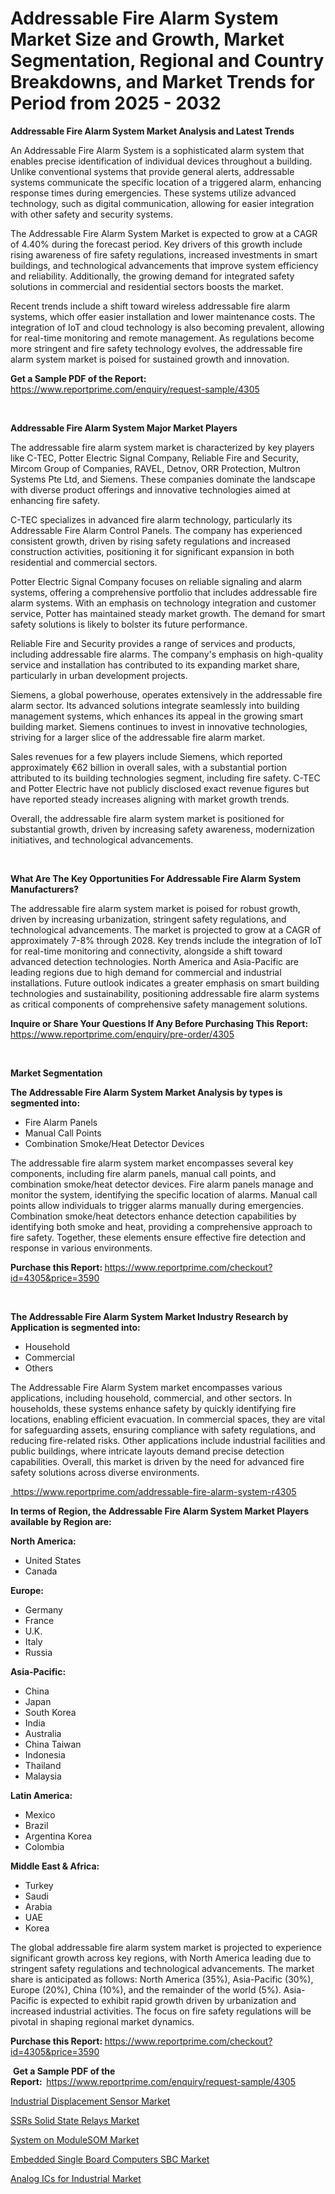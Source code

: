 <p><h1>Addressable Fire Alarm System Market Size and Growth, Market Segmentation, Regional and Country Breakdowns, and Market Trends for Period from 2025 -  2032</h1></p><p><strong>Addressable Fire Alarm System Market Analysis and Latest Trends</strong></p>
<p><p>An Addressable Fire Alarm System is a sophisticated alarm system that enables precise identification of individual devices throughout a building. Unlike conventional systems that provide general alerts, addressable systems communicate the specific location of a triggered alarm, enhancing response times during emergencies. These systems utilize advanced technology, such as digital communication, allowing for easier integration with other safety and security systems.</p><p>The Addressable Fire Alarm System Market is expected to grow at a CAGR of 4.40% during the forecast period. Key drivers of this growth include rising awareness of fire safety regulations, increased investments in smart buildings, and technological advancements that improve system efficiency and reliability. Additionally, the growing demand for integrated safety solutions in commercial and residential sectors boosts the market.</p><p>Recent trends include a shift toward wireless addressable fire alarm systems, which offer easier installation and lower maintenance costs. The integration of IoT and cloud technology is also becoming prevalent, allowing for real-time monitoring and remote management. As regulations become more stringent and fire safety technology evolves, the addressable fire alarm system market is poised for sustained growth and innovation.</p></p>
<p><strong>Get a Sample PDF of the Report:&nbsp;</strong> <a href="https://www.reportprime.com/enquiry/request-sample/4305?utm_campaign=1932&utm_medium=2&utm_source=Github&utm_content=ia&utm_term=19032025&utm_id=addressable-fire-alarm-system">https://www.reportprime.com/enquiry/request-sample/4305</a></p>
<p>&nbsp;</p>
<p><strong>Addressable Fire Alarm System Major Market Players</strong></p>
<p><p>The addressable fire alarm system market is characterized by key players like C-TEC, Potter Electric Signal Company, Reliable Fire and Security, Mircom Group of Companies, RAVEL, Detnov, ORR Protection, Multron Systems Pte Ltd, and Siemens. These companies dominate the landscape with diverse product offerings and innovative technologies aimed at enhancing fire safety.</p><p>C-TEC specializes in advanced fire alarm technology, particularly its Addressable Fire Alarm Control Panels. The company has experienced consistent growth, driven by rising safety regulations and increased construction activities, positioning it for significant expansion in both residential and commercial sectors.</p><p>Potter Electric Signal Company focuses on reliable signaling and alarm systems, offering a comprehensive portfolio that includes addressable fire alarm systems. With an emphasis on technology integration and customer service, Potter has maintained steady market growth. The demand for smart safety solutions is likely to bolster its future performance.</p><p>Reliable Fire and Security provides a range of services and products, including addressable fire alarms. The company's emphasis on high-quality service and installation has contributed to its expanding market share, particularly in urban development projects.</p><p>Siemens, a global powerhouse, operates extensively in the addressable fire alarm sector. Its advanced solutions integrate seamlessly into building management systems, which enhances its appeal in the growing smart building market. Siemens continues to invest in innovative technologies, striving for a larger slice of the addressable fire alarm market.</p><p>Sales revenues for a few players include Siemens, which reported approximately €62 billion in overall sales, with a substantial portion attributed to its building technologies segment, including fire safety. C-TEC and Potter Electric have not publicly disclosed exact revenue figures but have reported steady increases aligning with market growth trends.</p><p>Overall, the addressable fire alarm system market is positioned for substantial growth, driven by increasing safety awareness, modernization initiatives, and technological advancements.</p></p>
<p>&nbsp;</p>
<p><strong>What Are The Key Opportunities For Addressable Fire Alarm System Manufacturers?</strong></p>
<p><p>The addressable fire alarm system market is poised for robust growth, driven by increasing urbanization, stringent safety regulations, and technological advancements. The market is projected to grow at a CAGR of approximately 7-8% through 2028. Key trends include the integration of IoT for real-time monitoring and connectivity, alongside a shift toward advanced detection technologies. North America and Asia-Pacific are leading regions due to high demand for commercial and industrial installations. Future outlook indicates a greater emphasis on smart building technologies and sustainability, positioning addressable fire alarm systems as critical components of comprehensive safety management solutions.</p></p>
<p><strong>Inquire or Share Your Questions If Any Before Purchasing This Report:</strong> <a href="https://www.reportprime.com/enquiry/pre-order/4305?utm_campaign=1932&utm_medium=2&utm_source=Github&utm_content=ia&utm_term=19032025&utm_id=addressable-fire-alarm-system">https://www.reportprime.com/enquiry/pre-order/4305</a></p>
<p>&nbsp;</p>
<p><strong>Market Segmentation</strong></p>
<p><strong>The Addressable Fire Alarm System Market Analysis by types is segmented into:</strong></p>
<p><ul><li>Fire Alarm Panels</li><li>Manual Call Points</li><li>Combination Smoke/Heat Detector Devices</li></ul></p>
<p><p>The addressable fire alarm system market encompasses several key components, including fire alarm panels, manual call points, and combination smoke/heat detector devices. Fire alarm panels manage and monitor the system, identifying the specific location of alarms. Manual call points allow individuals to trigger alarms manually during emergencies. Combination smoke/heat detectors enhance detection capabilities by identifying both smoke and heat, providing a comprehensive approach to fire safety. Together, these elements ensure effective fire detection and response in various environments.</p></p>
<p><strong>Purchase this Report:&nbsp;</strong><a href="https://www.reportprime.com/checkout?id=4305&price=3590&utm_campaign=1932&utm_medium=2&utm_source=Github&utm_content=ia&utm_term=19032025&utm_id=addressable-fire-alarm-system">https://www.reportprime.com/checkout?id=4305&price=3590</a></p>
<p>&nbsp;</p>
<p><strong>The Addressable Fire Alarm System Market Industry Research by Application is segmented into:</strong></p>
<p><ul><li>Household</li><li>Commercial</li><li>Others</li></ul></p>
<p><p>The Addressable Fire Alarm System market encompasses various applications, including household, commercial, and other sectors. In households, these systems enhance safety by quickly identifying fire locations, enabling efficient evacuation. In commercial spaces, they are vital for safeguarding assets, ensuring compliance with safety regulations, and reducing fire-related risks. Other applications include industrial facilities and public buildings, where intricate layouts demand precise detection capabilities. Overall, this market is driven by the need for advanced fire safety solutions across diverse environments.</p></p>
<p><a href="https://www.reportprime.com/addressable-fire-alarm-system-r4305?utm_campaign=1932&utm_medium=2&utm_source=Github&utm_content=ia&utm_term=19032025&utm_id=addressable-fire-alarm-system">&nbsp;https://www.reportprime.com/addressable-fire-alarm-system-r4305</a></p>
<p><strong>In terms of Region, the Addressable Fire Alarm System Market Players available by Region are:</strong></p>
<p>
    <p> <strong> North America: </strong>
        <ul>
            <li>United States</li>
            <li>Canada</li>
        </ul>
        </p> 
    <p> <strong> Europe: </strong>
        <ul>
            <li>Germany</li>
            <li>France</li>
            <li>U.K.</li>
            <li>Italy</li>
            <li>Russia</li>
        </ul>
        </p> 
    <p> <strong> Asia-Pacific: </strong>
        <ul>
            <li>China</li>
            <li>Japan</li>
            <li>South Korea</li>
            <li>India</li>
            <li>Australia</li>
            <li>China Taiwan</li>
            <li>Indonesia</li>
            <li>Thailand</li>
            <li>Malaysia</li>
        </ul>
        </p> 
    <p> <strong> Latin America: </strong>
        <ul>
            <li>Mexico</li>
            <li>Brazil</li>
            <li>Argentina Korea</li>
            <li>Colombia</li>
        </ul>
        </p> 
    <p> <strong> Middle East & Africa: </strong>
        <ul>
            <li>Turkey</li>
            <li>Saudi</li>
            <li>Arabia</li>
            <li>UAE</li>
            <li>Korea</li>
        </ul>
    </p>
    </p>
<p><p>The global addressable fire alarm system market is projected to experience significant growth across key regions, with North America leading due to stringent safety regulations and technological advancements. The market share is anticipated as follows: North America (35%), Asia-Pacific (30%), Europe (20%), China (10%), and the remainder of the world (5%). Asia-Pacific is expected to exhibit rapid growth driven by urbanization and increased industrial activities. The focus on fire safety regulations will be pivotal in shaping regional market dynamics.</p></p>
<p><strong>Purchase this Report: </strong><a href="https://www.reportprime.com/checkout?id=4305&price=3590&utm_campaign=1932&utm_medium=2&utm_source=Github&utm_content=ia&utm_term=19032025&utm_id=addressable-fire-alarm-system">https://www.reportprime.com/checkout?id=4305&price=3590</a></p>
<p>&nbsp;<strong>Get a Sample PDF of the Report:&nbsp;&nbsp;</strong><a href="https://www.reportprime.com/enquiry/request-sample/4305?utm_campaign=1932&utm_medium=2&utm_source=Github&utm_content=ia&utm_term=19032025&utm_id=addressable-fire-alarm-system">https://www.reportprime.com/enquiry/request-sample/4305</a></p>
<p><strong></strong></p>
<p><p><a href="https://github.com/daddskokenk4/Market-Research-Report-List-1/blob/main/industrial-displacement-sensor-market.md?utm_campaign=1932&utm_medium=2&utm_source=Github&utm_content=ia&utm_term=19032025&utm_id=addressable-fire-alarm-system">Industrial Displacement Sensor Market</a></p><p><a href="https://github.com/duskodazzi34/Market-Research-Report-List-1/blob/main/ssrs-solid-state-relays-market.md?utm_campaign=1932&utm_medium=2&utm_source=Github&utm_content=ia&utm_term=19032025&utm_id=addressable-fire-alarm-system">SSRs Solid State Relays Market</a></p><p><a href="https://github.com/kimomeifbnu26/Market-Research-Report-List-1/blob/main/system-on-modulesom-market.md?utm_campaign=1932&utm_medium=2&utm_source=Github&utm_content=ia&utm_term=19032025&utm_id=addressable-fire-alarm-system">System on ModuleSOM Market</a></p><p><a href="https://github.com/kabotcaddoub/Market-Research-Report-List-1/blob/main/embedded-single-board-computers-sbc-market.md?utm_campaign=1932&utm_medium=2&utm_source=Github&utm_content=ia&utm_term=19032025&utm_id=addressable-fire-alarm-system">Embedded Single Board Computers SBC Market</a></p><p><a href="https://github.com/forttgoddym7/Market-Research-Report-List-1/blob/main/analog-ics-for-industrial-market.md?utm_campaign=1932&utm_medium=2&utm_source=Github&utm_content=ia&utm_term=19032025&utm_id=addressable-fire-alarm-system">Analog ICs for Industrial Market</a></p></p>